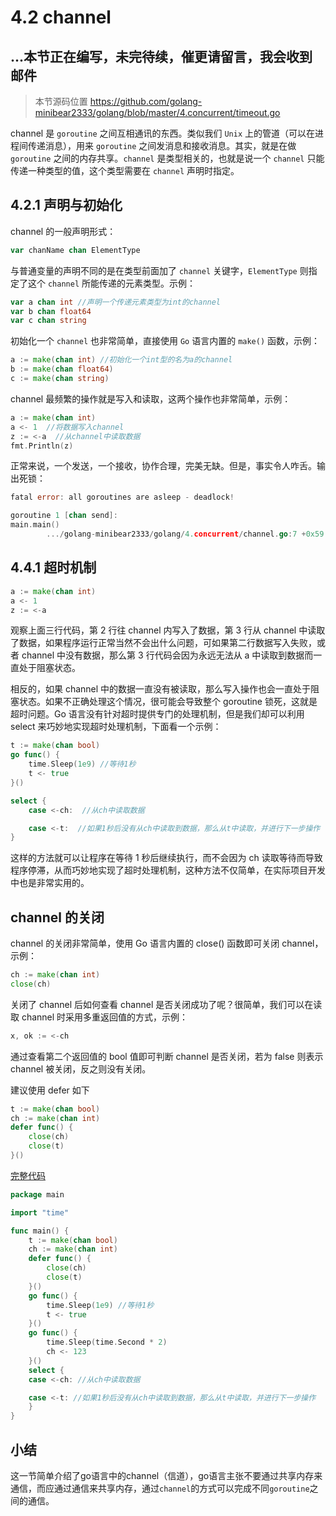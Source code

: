 # 4.2 channel

## **...本节正在编写，未完待续，催更请留言，我会收到邮件**

> 本节源码位置 https://github.com/golang-minibear2333/golang/blob/master/4.concurrent/timeout.go

channel 是 `goroutine` 之间互相通讯的东西。类似我们 `Unix` 上的管道（可以在进程间传递消息），用来 `goroutine` 之间发消息和接收消息。其实，就是在做 `goroutine` 之间的内存共享。`channel`
是类型相关的，也就是说一个 `channel` 只能传递一种类型的值，这个类型需要在 `channel` 声明时指定。

## 4.2.1 声明与初始化

channel 的一般声明形式：

```go
var chanName chan ElementType
```

与普通变量的声明不同的是在类型前面加了 `channel` 关键字，`ElementType` 则指定了这个 `channel` 所能传递的元素类型。示例：

```go
var a chan int //声明一个传递元素类型为int的channel
var b chan float64
var c chan string
```

初始化一个 `channel` 也非常简单，直接使用 `Go` 语言内置的 `make()` 函数，示例：

```go
a := make(chan int) //初始化一个int型的名为a的channel
b := make(chan float64)
c := make(chan string)
```

channel 最频繁的操作就是写入和读取，这两个操作也非常简单，示例：

```go
a := make(chan int)
a <- 1  //将数据写入channel
z := <-a  //从channel中读取数据
fmt.Println(z)
```

正常来说，一个发送，一个接收，协作合理，完美无缺。但是，事实令人咋舌。输出死锁：

```go
fatal error: all goroutines are asleep - deadlock!

goroutine 1 [chan send]:
main.main()
        .../golang-minibear2333/golang/4.concurrent/channel.go:7 +0x59
```

## 4.4.1 超时机制


```go
a := make(chan int)
a <- 1
z := <-a
```

观察上面三行代码，第 2 行往 channel 内写入了数据，第 3 行从 channel 中读取了数据，如果程序运行正常当然不会出什么问题，可如果第二行数据写入失败，或者 channel 中没有数据，那么第 3 行代码会因为永远无法从 a
中读取到数据而一直处于阻塞状态。

相反的，如果 channel 中的数据一直没有被读取，那么写入操作也会一直处于阻塞状态。如果不正确处理这个情况，很可能会导致整个 goroutine 锁死，这就是超时问题。Go
语言没有针对超时提供专门的处理机制，但是我们却可以利用 select 来巧妙地实现超时处理机制，下面看一个示例：

```go
t := make(chan bool)
go func() {
    time.Sleep(1e9) //等待1秒
    t <- true
}()

select {
    case <-ch:  //从ch中读取数据

    case <-t:  //如果1秒后没有从ch中读取到数据，那么从t中读取，并进行下一步操作
}
```

这样的方法就可以让程序在等待 1 秒后继续执行，而不会因为 ch 读取等待而导致程序停滞，从而巧妙地实现了超时处理机制，这种方法不仅简单，在实际项目开发中也是非常实用的。

## channel 的关闭

channel 的关闭非常简单，使用 Go 语言内置的 close() 函数即可关闭 channel，示例：

```go
ch := make(chan int)
close(ch)
```

关闭了 channel 后如何查看 channel 是否关闭成功了呢？很简单，我们可以在读取 channel 时采用多重返回值的方式，示例：

```go
x, ok := <-ch
```

通过查看第二个返回值的 bool 值即可判断 channel 是否关闭，若为 false 则表示 channel 被关闭，反之则没有关闭。

建议使用 defer 如下

```go
t := make(chan bool)
ch := make(chan int)
defer func() {
    close(ch)
    close(t)
}()
```

[完整代码](timeout.go)

```go
package main

import "time"

func main() {
	t := make(chan bool)
	ch := make(chan int)
	defer func() {
		close(ch)
		close(t)
	}()
	go func() {
		time.Sleep(1e9) //等待1秒
		t <- true
	}()
	go func() {
		time.Sleep(time.Second * 2)
		ch <- 123
	}()
	select {
	case <-ch: //从ch中读取数据

	case <-t: //如果1秒后没有从ch中读取到数据，那么从t中读取，并进行下一步操作
	}
}
```

## 小结

这一节简单介绍了go语言中的channel（信道），go语言主张不要通过共享内存来通信，而应通过通信来共享内存，通过`channel`的方式可以完成不同`goroutine`之间的通信。